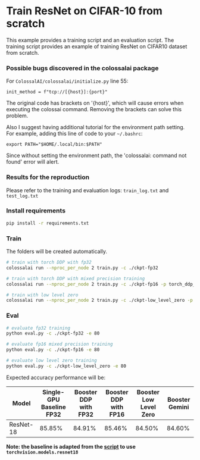 # Train ResNet on CIFAR-10 from scratch
This example provides a training script and an evaluation script. The training script provides an example of training ResNet on CIFAR10 dataset from scratch.

### Possible bugs discovered in the colossalai package
For `ColossalAI/colossalai/initialize.py` line 55:
```
init_method = f"tcp://[{host}]:{port}"
```
The original code has brackets on '{host}', which will cause errors when executing the colossai command. Removing the brackets can solve this problem.

Also I suggest having additional tutorial for the environment path setting. For example, adding this line of code to your `~/.bashrc`:
```
export PATH="$HOME/.local/bin:$PATH"
```

 Since without setting the environment path, the 'colossalai: command not found' error will alert.

### Results for the reproduction
Please refer to the training and evaluation logs: `train_log.txt` and `test_log.txt`


### Install requirements

```bash
pip install -r requirements.txt
```

### Train
The folders will be created automatically.
```bash
# train with torch DDP with fp32
colossalai run --nproc_per_node 2 train.py -c ./ckpt-fp32

# train with torch DDP with mixed precision training
colossalai run --nproc_per_node 2 train.py -c ./ckpt-fp16 -p torch_ddp_fp16

# train with low level zero
colossalai run --nproc_per_node 2 train.py -c ./ckpt-low_level_zero -p low_level_zero
```

### Eval

```bash
# evaluate fp32 training
python eval.py -c ./ckpt-fp32 -e 80

# evaluate fp16 mixed precision training
python eval.py -c ./ckpt-fp16 -e 80

# evaluate low level zero training
python eval.py -c ./ckpt-low_level_zero -e 80
```

Expected accuracy performance will be:

| Model     | Single-GPU Baseline FP32 | Booster DDP with FP32 | Booster DDP with FP16 | Booster Low Level Zero | Booster Gemini |
| --------- | ------------------------ | --------------------- | --------------------- | ---------------------- | -------------- |
| ResNet-18 | 85.85%                   | 84.91%                | 85.46%                | 84.50%                 | 84.60%         |

**Note: the baseline is adapted from the [script](https://pytorch-tutorial.readthedocs.io/en/latest/tutorial/chapter03_intermediate/3_2_2_cnn_resnet_cifar10/) to use `torchvision.models.resnet18`**
